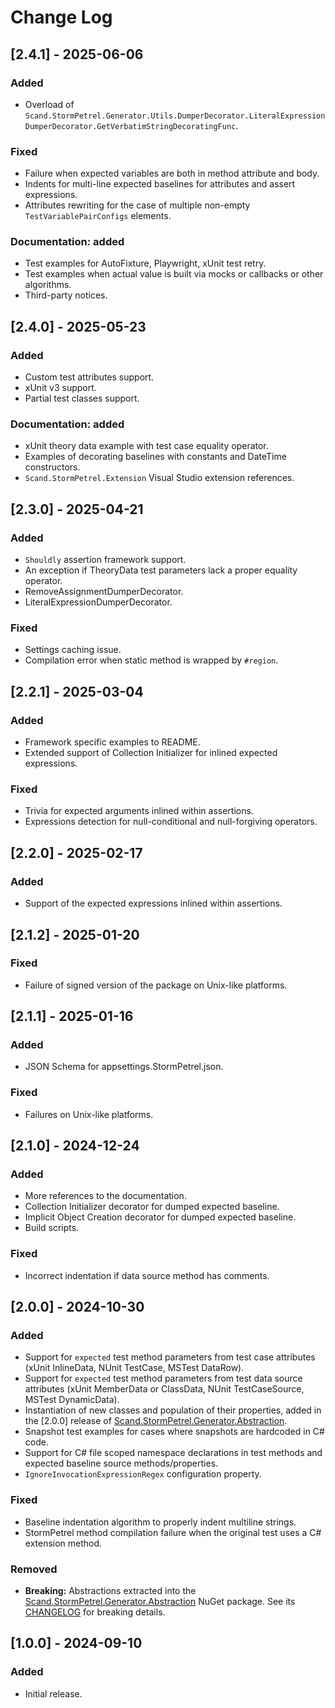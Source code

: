 # Change Log

## [2.4.1] - 2025-06-06

### Added
- Overload of `Scand.StormPetrel.Generator.Utils.DumperDecorator.LiteralExpressionDumperDecorator.GetVerbatimStringDecoratingFunc`.

### Fixed
- Failure when expected variables are both in method attribute and body.
- Indents for multi-line expected baselines for attributes and assert expressions.
- Attributes rewriting for the case of multiple non-empty `TestVariablePairConfigs` elements.

### Documentation: added
- Test examples for AutoFixture, Playwright, xUnit test retry.
- Test examples when actual value is built via mocks or callbacks or other algorithms.
- Third-party notices.

## [2.4.0] - 2025-05-23

### Added
- Custom test attributes support.
- xUnit v3 support.
- Partial test classes support.

### Documentation: added
- xUnit theory data example with test case equality operator.
- Examples of decorating baselines with constants and DateTime constructors.
- `Scand.StormPetrel.Extension` Visual Studio extension references.

## [2.3.0] - 2025-04-21

### Added
- `Shouldly` assertion framework support.
- An exception if TheoryData test parameters lack a proper equality operator.
- RemoveAssignmentDumperDecorator.
- LiteralExpressionDumperDecorator.

### Fixed
- Settings caching issue.
- Compilation error when static method is wrapped by `#region`.

## [2.2.1] - 2025-03-04

### Added
- Framework specific examples to README.
- Extended support of Collection Initializer for inlined expected expressions.

### Fixed
- Trivia for expected arguments inlined within assertions.
- Expressions detection for null-conditional and null-forgiving operators.

## [2.2.0] - 2025-02-17

### Added
- Support of the expected expressions inlined within assertions.

## [2.1.2] - 2025-01-20

### Fixed
- Failure of signed version of the package on Unix-like platforms.

## [2.1.1] - 2025-01-16

### Added
- JSON Schema for appsettings.StormPetrel.json.

### Fixed
- Failures on Unix-like platforms.

## [2.1.0] - 2024-12-24

### Added
- More references to the documentation.
- Collection Initializer decorator for dumped expected baseline.
- Implicit Object Creation decorator for dumped expected baseline.
- Build scripts.

### Fixed
- Incorrect indentation if data source method has comments.

## [2.0.0] - 2024-10-30

### Added
- Support for `expected` test method parameters from test case attributes (xUnit InlineData, NUnit TestCase, MSTest DataRow).
- Support for `expected` test method parameters from test data source attributes (xUnit MemberData or ClassData, NUnit TestCaseSource, MSTest DynamicData).
- Instantiation of new classes and population of their properties, added in the [2.0.0] release of [Scand.StormPetrel.Generator.Abstraction](../abstraction/README.md).
- Snapshot test examples for cases where snapshots are hardcoded in C# code.
- Support for C# file scoped namespace declarations in test methods and expected baseline source methods/properties.
- `IgnoreInvocationExpressionRegex` configuration property.

### Fixed
- Baseline indentation algorithm to properly indent multiline strings.
- StormPetrel method compilation failure when the original test uses a C# extension method.

### Removed
- **Breaking:** Abstractions extracted into the [Scand.StormPetrel.Generator.Abstraction](../abstraction/README.md) NuGet package. See its [CHANGELOG](../abstraction/CHANGELOG.md) for breaking details.

## [1.0.0] - 2024-09-10
 
### Added

- Initial release.
